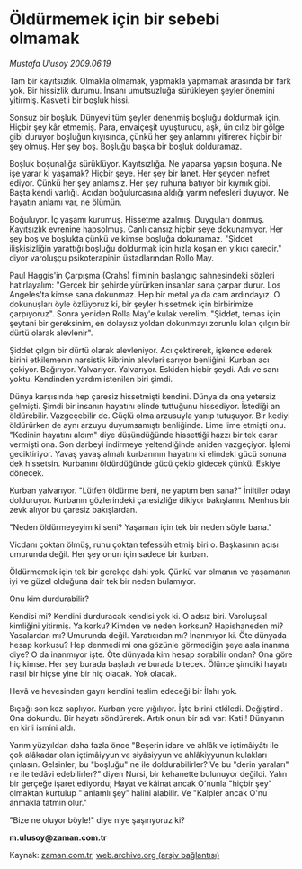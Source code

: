 # Öldürmemek için bir sebebi olmamak

*Mustafa Ulusoy 2009.06.19*

<tr><td class="metin" colspan="2" style="padding-top: 20px; padding-left: 5px; padding-right: 10px;">Tam bir kayıtsızlık.  Olmakla olmamak, yapmakla yapmamak arasında bir fark yok. Bir hissizlik durumu. İnsanı umutsuzluğa sürükleyen şeyler önemini yitirmiş. Kasvetli bir boşluk hissi.</td></tr><tr><td class="metin" colspan="2" style="padding-top: 20px; padding-left: 5px; padding-right: 10px;"><p>Sonsuz bir boşluk. Dünyevi tüm şeyler denenmiş boşluğu doldurmak için. Hiçbir şey kâr etmemiş. Para, envaiçeşit uyuşturucu, aşk, ün cılız bir gölge gibi duruyor boşluğun kıyısında, çünkü her şey anlamını yitirerek hiçbir bir şey olmuş. Her şey boş. Boşluğu başka bir boşluk dolduramaz.
<p>Boşluk boşunalığa sürüklüyor. Kayıtsızlığa. Ne yaparsa yapsın boşuna. Ne işe yarar ki yaşamak? Hiçbir şeye. Her şey bir lanet. Her şeyden nefret ediyor. Çünkü her şey anlamsız. Her şey ruhuna batıyor bir kıymık gibi. Başta kendi varlığı. Acıdan boğulurcasına aldığı yarım nefesleri duyuyor. Ne hayatın anlamı var, ne ölümün.
<p>Boğuluyor. İç yaşamı kurumuş. Hissetme azalmış. Duyguları donmuş. Kayıtsızlık evrenine hapsolmuş. Canlı cansız hiçbir şeye dokunamıyor. Her şey boş ve boşlukta çünkü ve kimse boşluğa dokunamaz. "Şiddet ilişkisizliğin yarattığı boşluğu doldurmak için hızla koşan en yıkıcı çaredir." diyor varoluşçu psikoterapinin üstadlarından Rollo May.
<p>Paul Haggis'in Çarpışma (Crahs) filminin başlangıç sahnesindeki sözleri hatırlayalım: "Gerçek bir şehirde yürürken insanlar sana çarpar durur. Los Angeles'ta kimse sana dokunmaz. Hep bir metal ya da cam ardındayız. O dokunuşları öyle özlüyoruz ki, bir şeyler hissetmek için birbirimize çarpıyoruz". Sonra yeniden Rolla May'e kulak verelim. "Şiddet, temas için şeytani bir gereksinim, en dolaysız yoldan dokunmayı zorunlu kılan çılgın bir dürtü olarak alevlenir".
<p>Şiddet çılgın bir dürtü olarak alevleniyor. Acı çektirerek, işkence ederek birini etkilemenin narsistik kibrinin alevleri sarıyor benliğini. Kurban acı çekiyor. Bağırıyor. Yalvarıyor. Yalvarıyor. Eskiden hiçbir şeydi. Adı ve sanı yoktu. Kendinden yardım istenilen biri şimdi. 
<p>Dünya karşısında hep çaresiz hissetmişti kendini. Dünya da ona yetersiz gelmişti. Şimdi bir insanın hayatını elinde tuttuğunu hissediyor. İstediği an öldürebilir. Vazgeçebilir de. Güçlü olma arzusuyla yanıp tutuşuyor. Bir kediyi öldürürken de aynı arzuyu duyumsamıştı benliğinde. Lime lime etmişti onu. "Kedinin hayatını aldım" diye düşündüğünde hissettiği hazzı bir tek esrar vermişti ona. Son darbeyi indirmeye yeltendiğinde aniden vazgeçiyor. İşlemi geciktiriyor. Yavaş yavaş almalı kurbanının hayatını ki elindeki gücü sonuna dek hissetsin. Kurbanını öldürdüğünde gücü çekip gidecek çünkü. Eskiye dönecek.
<p>Kurban yalvarıyor. "Lütfen öldürme beni, ne yaptım ben sana?" İniltiler odayı dolduruyor. Kurbanın gözlerindeki çaresizliğe dikiyor bakışlarını. Menhus bir zevk alıyor bu çaresiz bakışlardan.
<p>"Neden öldürmeyeyim ki seni? Yaşaman için tek bir neden söyle bana."
<p>Vicdanı çoktan ölmüş, ruhu çoktan tefessüh etmiş biri o. Başkasının acısı umurunda değil. Her şey onun için sadece bir kurban. 
<p>Öldürmemek için tek bir gerekçe dahi yok. Çünkü var olmanın ve yaşamanın iyi ve güzel olduğuna dair tek bir neden bulamıyor.
<p>Onu kim durdurabilir?
<p>Kendisi mi? Kendini durduracak kendisi yok ki. O adsız biri. Varoluşsal kimliğini yitirmiş. Ya korku? Kimden ve neden korksun? Hapishaneden mi? Yasalardan mı? Umurunda değil. Yaratıcıdan mı? İnanmıyor ki. Öte dünyada hesap korkusu? Hep denmedi mi ona gözünle görmediğin şeye asla inanma diye? O da inanmıyor işte. Öte dünyada kim hesap sorabilir ondan? Ona göre hiç kimse. Her şey burada başladı ve burada bitecek. Ölünce şimdiki hayatı nasıl bir hiçse yine bir hiç olacak. Yok olacak.
<p>Hevâ ve hevesinden gayrı kendini teslim edeceği bir İlahı yok. 
<p>Bıçağı son kez saplıyor. Kurban yere yığılıyor. İşte birini etkiledi. Değiştirdi. Ona dokundu. Bir hayatı söndürerek. Artık onun bir adı var: Katil! Dünyanın en kirli ismini aldı.
<p>Yarım yüzyıldan daha fazla önce "Beşerin idare ve ahlâk ve içtimâiyâtı ile çok alâkadar olan içtimâiyyun ve siyâsiyyun ve ahlâkiyyunun kulakları çınlasın. Gelsinler; bu "boşluğu" ne ile doldurabilirler? Ve bu "derin yaraları" ne ile tedâvi edebilirler?" diyen Nursi, bir kehanette bulunuyor değildi. Yalın bir gerçeğe işaret ediyordu; Hayat ve kâinat ancak O'nunla "hiçbir şey" olmaktan kurtulup " anlamlı şey" halini alabilir. Ve "Kalpler ancak O'nu anmakla tatmin olur."
<p>"Bize ne oluyor böyle!" diye niye şaşırıyoruz ki? 
<p><b>m.ulusoy@zaman.com.tr</b><br/></p></p></p></p></p></p></p></p></p></p></p></p></p></p></p></p></p></td></tr>

Kaynak: [zaman.com.tr](http://zaman.com.tr/yazar.do?yazino=860415), [web.archive.org (arşiv bağlantısı)](http://web.archive.org/web/20090818205318/http://www.zaman.com.tr:80/yazar.do?yazino=860415)
